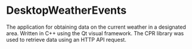 # DesktopWeatherEvents

The application for obtaining data on the current weather in a designated area. Written in C++ using the Qt visual framework. The CPR library was used to retrieve data using an HTTP API request.

